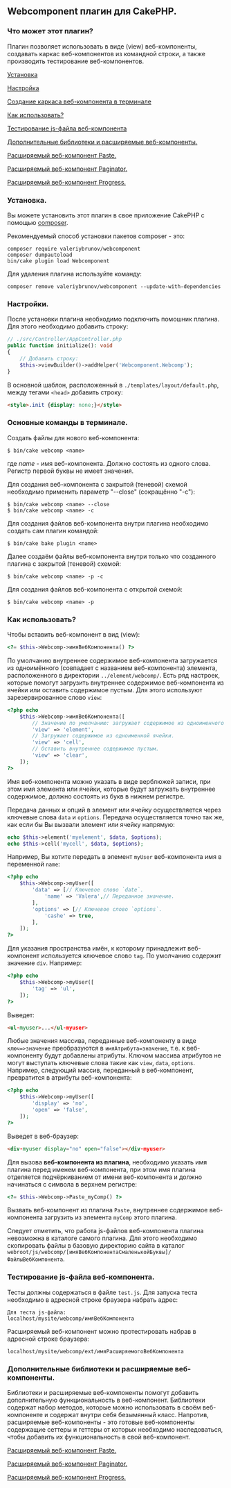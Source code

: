 ## Webcomponent плагин для CakePHP.

### Что может этот плагин?

Плагин позволяет использовать в виде (view) веб-компоненты, создавать каркас веб-компонентов из командной строки, а также производить тестирование веб-компонентов.

[Установка](#install)

[Настройка](#settings)

[Создание каркаса веб-компонента в терминале](#terminal)

[Как использовать?](#used)

[Тестирование js-файла веб-компонента](#testing)

[Дополнительные библиотеки и расширяемые веб-компоненты.](#extend)

[Расширяемый веб-компонент Paste.](./description/PASTE.md)

[Расширяемый веб-компонент Paginator.](./description/PAGINATOR.md)

[Расширяемый веб-компонент Progress.](./description/PROGRESS.md)

### <a id="install">Установка.</a>

Вы можете установить этот плагин в свое приложение CakePHP с помощью [composer](https://getcomposer.org).

Рекомендуемый способ установки пакетов composer - это:

```
composer require valeriybrunov/webcomponent
composer dumpautoload
bin/cake plugin load Webcomponent
```

Для удаления плагина используйте команду:

```
composer remove valeriybrunov/webcomponent --update-with-dependencies
```

### <a id="settings">Настройки.</a>

После установки плагина необходимо подключить помошник плагина. Для этого необходимо добавить строку:

```php
// ./src/Controller/AppController.php
public function initialize(): void
{
    // Добавить строку:
    $this->viewBuilder()->addHelper('Webcomponent.Webcomp');
}
```

В основной шаблон, расположенный в `./templates/layout/default.php`, между тегами `<head>` добавить строку:

```html
<style>.init {display: none;}</style>
```

### <a id="terminal">Основные команды в терминале.</a>

Создать файлы для нового веб-компонента:

```
$ bin/cake webcomp <name>
```

где *name* - имя веб-компонента. Должно состоять из одного слова. Регистр первой буквы не имеет значения.

Для создания веб-компонента с закрытой (теневой) схемой необходимо применить параметр "--close" (сокращённо "-c"):

```
$ bin/cake webcomp <name> --close
$ bin/cake webcomp <name> -c
```

Для создания файлов веб-компонента внутри плагина необходимо создать сам плагин командой:

```
$ bin/cake bake plugin <name>
```

Далее создаём файлы веб-компонента внутри только что созданного плагина с закрытой (теневой) схемой:

```
$ bin/cake webcomp <name> -p -c
```

Для создания файлов веб-компонента с открытой схемой:

```
$ bin/cake webcomp <name> -p
```

### <a id="used">Как использовать?</a>

Чтобы вставить веб-компонент в вид (view):

```php
<?= $this->Webcomp->имяВебКомпонента() ?>
```

По умолчанию внутреннее содержимое веб-компонента загружается из одноимённого (совпадает с названием веб-компонента) элемента, расположенного в директории `../element/webcomp/`. Есть ряд настроек, которые помогут загрузить внутреннее содержимое веб-компонента из ячейки или оставить содержимое пустым. Для этого используют зарезервированное слово `view`:

```php
<?php echo 
	$this->Webcomp->имяВебКомпонента([
		// Значение по умолчанию: загружает содержимое из одноименного элемента.
		'view' => 'element',
		// Загружает содержимое из одноименной ячейки.
		'view' => 'cell',
		// Оставить внутреннее содержимое пустым.
		'view' => 'clear',
	]);
?>
```

Имя веб-компонента можно указать в виде верблюжей записи, при этом имя элемента или ячейки, которые будут загружать внутреннее содержимое, должно состоять из букв в нижнем регистре.

Передача данных и опций в элемент или ячейку осуществляется через ключевые слова `data` и `options`. Передача осуществляется точно так же, как если бы Вы вызвали элемент или ячейку напрямую:

```php
echo $this->element('myelement', $data, $options);
echo $this->cell('mycell', $data, $options);
```

Например, Вы хотите передать в элемент `myUser` веб-компонента имя в переменной `name`:

```php
<?php echo
	$this->Webcomp->myUser([
		'data' => [// Ключевое слово `date`.
			'name' => 'Valera',// Переданное значение.
		],
		'options' => [// Ключевое слово `options`.
			'cashe' => true,
		],
	]);
?>
```

Для указания пространства имён, к которому принадлежит веб-компонент используется ключевое слово `tag`. По умолчанию содержит значение `div`. Например:

```php
<?php echo
	$this->Webcomp->myUser([
		'tag' => 'ul',
	]);
?>
```

Выведет:

```html
<ul-myuser>...</ul-myuser>
```

Любые значения массива, переданные веб-компоненту в виде `ключ=>значение` преобразуются в `имяАтрибута=значение`, т.е. к веб-компоненту будут добавлены атрибуты. Ключом массива атрибутов не могут выступать ключевые слова такие как `view`, `data`, `options`. Например, следующий массив, переданный в веб-компонент, превратится в атрибуты веб-компонента:

```php
<?php echo
	$this->Webcomp->myUser([
		'display' => 'no',
		'open' => 'false',
	]);
?>
```

Выведет в веб-браузер:

```html
<div-myuser display="no" open="false"></div-myuser>
```

Для вызова __веб-компонента из плагина__, необходимо указать имя плагина перед именем веб-компонента, при этом имя плагина отделяется подчёркиванием от имени веб-компонента и должно начинаться с символа в верхнем регистре:

```php
<?= $this->Webcomp->Paste_myComp() ?>
```

Вызвать веб-компонент из плагина `Paste`, внутреннее содержимое веб-компонента загрузить из элемента `myComp` этого плагина.

Следует отметить, что работа js-файлов веб-компонента плагина невозможна в каталоге самого плагина. Для этого необходимо скопировать файлы в базовую директорию сайта в каталог `webroot/js/webcomp/[имяВебКомпонентаСмаленькойБуквы]/ФайлыВебКомпонента`.

### <a id="testing">Тестирование js-файла веб-компонента.</a>

Тесты должны содержаться в файле `test.js`. Для запуска теста необходимо в адресной строке браузера набрать адрес:

```text
Для теста js-файла:
localhost/mysite/webcomp/имяВебКомпонента
```

Расширяемый веб-компонент можно протестировать набрав в адресной строке браузера:

```text
localhost/mysite/webcomp/ext/имяРасширяемогоВебКомпонента
```

### <a id="extend">Дополнительные библиотеки и расширяемые веб-компоненты.</a>

Библиотеки и расширяемые веб-компоненты помогут добавить дополнительную функциональность в веб-компонент. Библиотеки содержат набор методов, которые можно использовать в своём веб-компоненте и содержат внутри себя безымянный класс. Напротив, расширяемые веб-компоненты - это готовые веб-компоненты содержащие сеттеры и геттеры от которых необходимо наследоваться, чтобы добавить их функциональность в свой веб-компонент.

[Расширяемый веб-компонент Paste.](./description/PASTE.md)

[Расширяемый веб-компонент Paginator.](./description/PAGINATOR.md)

[Расширяемый веб-компонент Progress.](./description/PROGRESS.md)